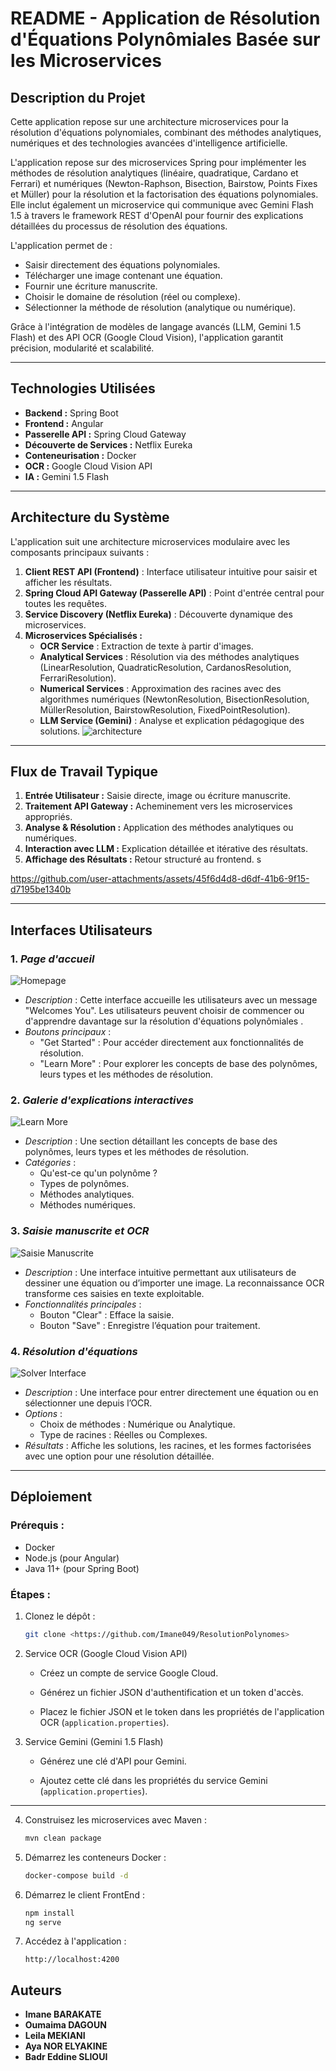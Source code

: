 
# README - Application de Résolution d'Équations Polynômiales Basée sur les Microservices

##  **Description du Projet**
Cette application repose sur une architecture microservices pour la résolution d'équations polynomiales, combinant des méthodes analytiques, numériques et des technologies avancées d'intelligence artificielle.

L'application repose sur des microservices Spring pour implémenter les méthodes de résolution analytiques (linéaire, quadratique, Cardano et Ferrari) et numériques (Newton-Raphson, Bisection, Bairstow, Points Fixes et Müller) pour la résolution et la factorisation des équations polynomiales. Elle inclut également un microservice qui communique avec Gemini Flash 1.5 à travers le framework REST d'OpenAI pour fournir des explications détaillées du processus de résolution des équations.

L'application permet de :
- Saisir directement des équations polynomiales.
- Télécharger une image contenant une équation.
- Fournir une écriture manuscrite.
- Choisir le domaine de résolution (réel ou complexe).
- Sélectionner la méthode de résolution (analytique ou numérique).

Grâce à l'intégration de modèles de langage avancés (LLM, Gemini 1.5 Flash) et des API OCR (Google Cloud Vision), l'application garantit précision, modularité et scalabilité.

---

##  **Technologies Utilisées**
- **Backend :** Spring Boot
- **Frontend :** Angular
- **Passerelle API :** Spring Cloud Gateway
- **Découverte de Services :** Netflix Eureka
- **Conteneurisation :** Docker
- **OCR :** Google Cloud Vision API
- **IA :** Gemini 1.5 Flash

---

##  **Architecture du Système**
L'application suit une architecture microservices modulaire avec les composants principaux suivants :
1. **Client REST API (Frontend)** : Interface utilisateur intuitive pour saisir et afficher les résultats.
2. **Spring Cloud API Gateway (Passerelle API)** : Point d'entrée central pour toutes les requêtes.
3. **Service Discovery (Netflix Eureka)** : Découverte dynamique des microservices.
4. **Microservices Spécialisés :**
    - **OCR Service** : Extraction de texte à partir d'images.
    - **Analytical Services** : Résolution via des méthodes analytiques (LinearResolution, QuadraticResolution, CardanosResolution, FerrariResolution).
    - **Numerical Services** : Approximation des racines avec des algorithmes numériques (NewtonResolution, BisectionResolution, MüllerResolution, BairstowResolution, FixedPointResolution).
    - **LLM Service (Gemini)** : Analyse et explication pédagogique des solutions.
  ![architecture](https://github.com/user-attachments/assets/a646174a-ea61-486d-9f37-66f19df5fca1)
    

---

## **Flux de Travail Typique**
1. **Entrée Utilisateur :** Saisie directe, image ou écriture manuscrite.
2. **Traitement API Gateway :** Acheminement vers les microservices appropriés.
3. **Analyse & Résolution :** Application des méthodes analytiques ou numériques.
4. **Interaction avec LLM :** Explication détaillée et itérative des résultats.
5. **Affichage des Résultats :** Retour structuré au frontend.
s

https://github.com/user-attachments/assets/45f6d4d8-d6df-41b6-9f15-d7195be1340b


---
## Interfaces Utilisateurs

### 1. *Page d'accueil*
![Homepage](homepage.png)

- *Description* : Cette interface accueille les utilisateurs avec un message "Welcomes You". Les utilisateurs peuvent choisir de commencer ou d'apprendre davantage sur la résolution d'équations polynômiales .
- *Boutons principaux* : 
  - "Get Started" : Pour accéder directement aux fonctionnalités de résolution.
  - "Learn More" : Pour explorer les concepts de base des polynômes, leurs types et les méthodes de résolution.

### 2. *Galerie d'explications interactives*
![Learn More](learnmore.png)

- *Description* : Une section détaillant les concepts de base des polynômes, leurs types et les méthodes de résolution.
- *Catégories* :
  - Qu'est-ce qu'un polynôme ?
  - Types de polynômes.
  - Méthodes analytiques.
  - Méthodes numériques.

### 3. *Saisie manuscrite et OCR*
![Saisie Manuscrite](saisie_manuscrite.png)

- *Description* : Une interface intuitive permettant aux utilisateurs de dessiner une équation ou d’importer une image. La reconnaissance OCR transforme ces saisies en texte exploitable.
- *Fonctionnalités principales* :
  - Bouton "Clear" : Efface la saisie.
  - Bouton "Save" : Enregistre l’équation pour traitement.

### 4. *Résolution d'équations*
![Solver Interface](Screenshot%202024-12-29%20122927.png)

- *Description* : Une interface pour entrer directement une équation ou en sélectionner une depuis l’OCR.
- *Options* :
  - Choix de méthodes : Numérique ou Analytique.
  - Type de racines : Réelles ou Complexes.
- *Résultats* : Affiche les solutions, les racines, et les formes factorisées avec une option pour une résolution détaillée.

---

## **Déploiement**
### Prérequis :
- Docker
- Node.js (pour Angular)
- Java 11+ (pour Spring Boot)

### Étapes :
1. Clonez le dépôt :
   ```bash
   git clone <https://github.com/Imane049/ResolutionPolynomes>
   ```

2. Service OCR (Google Cloud Vision API)

   - Créez un compte de service Google Cloud.

   - Générez un fichier JSON d'authentification et un token d'accès.

   - Placez le fichier JSON et le token dans les propriétés de l'application OCR (`application.properties`).



3. Service Gemini (Gemini 1.5 Flash)

   - Générez une clé d'API pour Gemini.

   - Ajoutez cette clé dans les propriétés du service Gemini (`application.properties`).






---
4. Construisez les microservices avec Maven :
   ```bash
   mvn clean package
   ```
5. Démarrez les conteneurs Docker :
   ```bash
   docker-compose build -d
   ```
6. Démarrez le client FrontEnd :
   ```bash
   npm install
   ng serve
   ```
7. Accédez à l'application :
   ```
   http://localhost:4200
   ```



## **Auteurs**

- **Imane BARAKATE**
- **Oumaima DAGOUN**
- **Leila MEKIANI**
- **Aya NOR ELYAKINE**
- **Badr Eddine SLIOUI**




